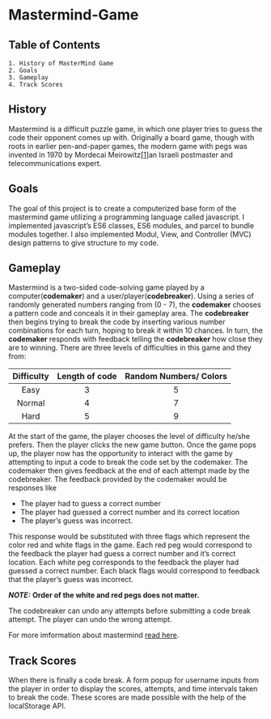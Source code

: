 # Mastermind-Game

## Table of Contents

    1. History of MasterMind Game
    2. Goals
    3. Gameplay
    4. Track Scores

## History

Mastermind is a difficult puzzle game, in which one player tries to guess the code their opponent comes up with. Originally a board game, though with roots in earlier pen-and-paper games, the modern game with pegs was invented in 1970 by Mordecai Meirowitz[[1]]an Israeli postmaster and telecommunications expert.

## Goals

The goal of this project is to create a computerized base form of the mastermind game utilizing a programming language called javascript. I implemented javascript’s ES6 classes, ES6 modules, and parcel to bundle modules together. I also implemented Modul, View, and Controller (MVC) design patterns to give structure to my code.

## Gameplay

Mastermind is a two-sided code-solving game played by a computer(**codemaker**) and a user/player(**codebreaker**). Using a series of randomly generated numbers ranging from (0 - 7), the **codemaker** chooses a pattern code and conceals it in their gameplay area. The **codebreaker** then begins trying to break the code by inserting various number combinations for each turn, hoping to break it within 10 chances. In turn, the **codemaker** responds with feedback telling the **codebreaker** how close they are to winning. There are three levels of difficulties in this game and they from:

| Difficulty | Length of code | Random Numbers/ Colors |
| :--------: | :------------: | :--------------------: |
|    Easy    |       3        |           5            |
|   Normal   |       4        |           7            |
|    Hard    |       5        |           9            |

At the start of the game, the player chooses the level of difficulty he/she prefers. Then the player clicks the new game button. Once the game pops up, the player now has the opportunity to interact with the game by attempting to input a code to break the code set by the codemaker. The codemaker then gives feedback at the end of each attempt made by the codebreaker. The feedback provided by the codemaker would be responses like

- The player had to guess a correct number
- The player had guessed a correct number and its correct location
- The player’s guess was incorrect.

This response would be substituted with three flags which represent the color red and white flags in the game. Each red peg would correspond to the feedback the player had guess a correct number and it’s correct location. Each white peg corresponds to the feedback the player had guessed a correct number. Each black flags would correspond to feedback that the player’s guess was incorrect.

**_NOTE:_** **Order of the white and red pegs does not matter.**

The codebreaker can undo any attempts before submitting a code break attempt. The player can undo the wrong attempt.

For more imformation about mastermind [read here][2].

## Track Scores

When there is finally a code break. A form popup for username inputs from the player in order to display the scores, attempts, and time intervals taken to break the code. These scores are made possible with the help of the localStorage API.

[1]: https://en.wikipedia.org/wiki/Mordecai_Meirowitz
[2]: https://www.wikihow.com/Play-Mastermind
